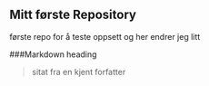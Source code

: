 ## Mitt første Repository
første repo for å teste oppsett
og her endrer jeg litt

###Markdown heading

> sitat fra en kjent forfatter 

